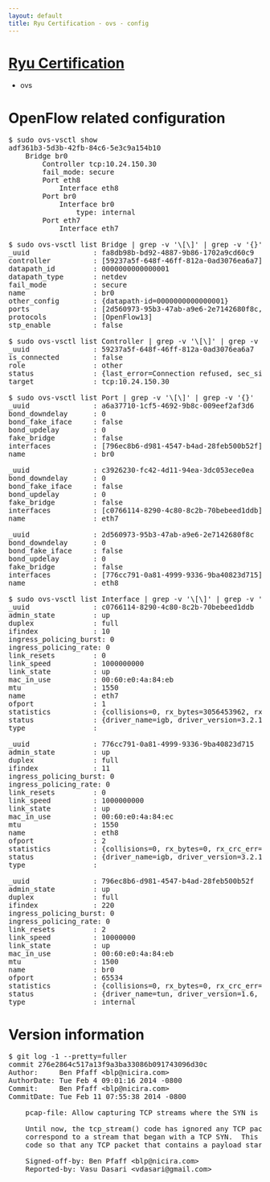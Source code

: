 ```yaml
---
layout: default
title: Ryu Certification - ovs - config
---
```

# [Ryu Certification](http://osrg.github.io/ryu/certification.html)
* ovs 

# OpenFlow related configuration
<pre>
$ sudo ovs-vsctl show
adf361b3-5d3b-42fb-84c6-5e3c9a154b10
    Bridge br0
        Controller tcp:10.24.150.30
        fail_mode: secure
        Port eth8
            Interface eth8
        Port br0
            Interface br0
                type: internal
        Port eth7
            Interface eth7

$ sudo ovs-vsctl list Bridge | grep -v '\[\]' | grep -v '{}'
_uuid               : fa8db98b-bd92-4887-9b86-1702a9cd60c9
controller          : [59237a5f-648f-46ff-812a-0ad3076ea6a7]
datapath_id         : 0000000000000001
datapath_type       : netdev
fail_mode           : secure
name                : br0
other_config        : {datapath-id=0000000000000001}
ports               : [2d560973-95b3-47ab-a9e6-2e7142680f8c, a6a37710-1cf5-4692-9b8c-009eef2af3d6, c3926230-fc42-4d11-94ea-3dc053ece0ea]
protocols           : [OpenFlow13]
stp_enable          : false

$ sudo ovs-vsctl list Controller | grep -v '\[\]' | grep -v '{}'
_uuid               : 59237a5f-648f-46ff-812a-0ad3076ea6a7
is_connected        : false
role                : other
status              : {last_error=Connection refused, sec_since_connect=297, sec_since_disconnect=3, state=BACKOFF}
target              : tcp:10.24.150.30

$ sudo ovs-vsctl list Port | grep -v '\[\]' | grep -v '{}'
_uuid               : a6a37710-1cf5-4692-9b8c-009eef2af3d6
bond_downdelay      : 0
bond_fake_iface     : false
bond_updelay        : 0
fake_bridge         : false
interfaces          : [796ec8b6-d981-4547-b4ad-28feb500b52f]
name                : br0

_uuid               : c3926230-fc42-4d11-94ea-3dc053ece0ea
bond_downdelay      : 0
bond_fake_iface     : false
bond_updelay        : 0
fake_bridge         : false
interfaces          : [c0766114-8290-4c80-8c2b-70bebeed1ddb]
name                : eth7

_uuid               : 2d560973-95b3-47ab-a9e6-2e7142680f8c
bond_downdelay      : 0
bond_fake_iface     : false
bond_updelay        : 0
fake_bridge         : false
interfaces          : [776cc791-0a81-4999-9336-9ba40823d715]
name                : eth8

$ sudo ovs-vsctl list Interface | grep -v '\[\]' | grep -v '{}'
_uuid               : c0766114-8290-4c80-8c2b-70bebeed1ddb
admin_state         : up
duplex              : full
ifindex             : 10
ingress_policing_burst: 0
ingress_policing_rate: 0
link_resets         : 0
link_speed          : 1000000000
link_state          : up
mac_in_use          : 00:60:e0:4a:84:eb
mtu                 : 1550
name                : eth7
ofport              : 1
statistics          : {collisions=0, rx_bytes=3056453962, rx_crc_err=0, rx_dropped=0, rx_errors=0, rx_frame_err=0, rx_over_err=0, rx_packets=72566276, tx_bytes=0, tx_dropped=0, tx_errors=0, tx_packets=0}
status              : {driver_name=igb, driver_version=3.2.10-k, firmware_version=3.10-0}
type                : 

_uuid               : 776cc791-0a81-4999-9336-9ba40823d715
admin_state         : up
duplex              : full
ifindex             : 11
ingress_policing_burst: 0
ingress_policing_rate: 0
link_resets         : 0
link_speed          : 1000000000
link_state          : up
mac_in_use          : 00:60:e0:4a:84:ec
mtu                 : 1550
name                : eth8
ofport              : 2
statistics          : {collisions=0, rx_bytes=0, rx_crc_err=0, rx_dropped=0, rx_errors=0, rx_frame_err=0, rx_over_err=0, rx_packets=0, tx_bytes=1646274, tx_dropped=0, tx_errors=0, tx_packets=17585}
status              : {driver_name=igb, driver_version=3.2.10-k, firmware_version=3.10-0}
type                : 

_uuid               : 796ec8b6-d981-4547-b4ad-28feb500b52f
admin_state         : up
duplex              : full
ifindex             : 220
ingress_policing_burst: 0
ingress_policing_rate: 0
link_resets         : 2
link_speed          : 10000000
link_state          : up
mac_in_use          : 00:60:e0:4a:84:eb
mtu                 : 1500
name                : br0
ofport              : 65534
statistics          : {collisions=0, rx_bytes=0, rx_crc_err=0, rx_dropped=0, rx_errors=0, rx_frame_err=0, rx_over_err=0, rx_packets=0, tx_bytes=0, tx_dropped=0, tx_errors=0, tx_packets=0}
status              : {driver_name=tun, driver_version=1.6, firmware_version=N/A}
type                : internal
</pre>

# Version information
<pre>
$ git log -1 --pretty=fuller
commit 276e2864c517a13f9a3ba33086b091743096d30c
Author:     Ben Pfaff &lt;blp@nicira.com&gt;
AuthorDate: Tue Feb 4 09:01:16 2014 -0800
Commit:     Ben Pfaff &lt;blp@nicira.com&gt;
CommitDate: Tue Feb 11 07:55:38 2014 -0800

    pcap-file: Allow capturing TCP streams where the SYN is not seen.
    
    Until now, the tcp_stream() code has ignored any TCP packets that don't
    correspond to a stream that began with a TCP SYN.  This commit changes the
    code so that any TCP packet that contains a payload starts a new stream.
    
    Signed-off-by: Ben Pfaff &lt;blp@nicira.com&gt;
    Reported-by: Vasu Dasari &lt;vdasari@gmail.com&gt;
</pre>
